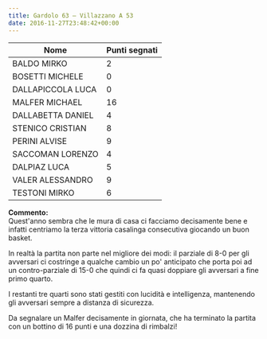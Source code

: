 ```yaml
---
title: Gardolo 63 – Villazzano A 53
date: 2016-11-27T23:48:42+00:00
---
```

| **Nome** | **Punti segnati** |
| -------- | ----------------- |
| BALDO MIRKO | 2 |
| BOSETTI MICHELE | 0 |
| DALLAPICCOLA LUCA | 0 |
| MALFER MICHAEL | 16 |
| DALLABETTA DANIEL | 4 |
| STENICO CRISTIAN | 8 |
| PERINI ALVISE | 9 |
| SACCOMAN LORENZO | 4 |
| DALPIAZ LUCA | 5 |
| VALER ALESSANDRO | 9 |
| TESTONI MIRKO | 6 |

**Commento:**  
Quest'anno sembra che le mura di casa ci facciamo decisamente bene e infatti centriamo la terza vittoria casalinga consecutiva giocando un buon basket.

In realtà la partita non parte nel migliore dei modi: il parziale di 8-0 per gli avversari ci costringe a qualche cambio un po' anticipato che porta poi ad un contro-parziale di 15-0 che quindi ci fa quasi doppiare gli avversari a fine primo quarto.

I restanti tre quarti sono stati gestiti con lucidità e intelligenza, mantenendo gli avversari sempre a distanza di sicurezza.

Da segnalare un Malfer decisamente in giornata, che ha terminato la partita con un bottino di 16 punti e una dozzina di rimbalzi!